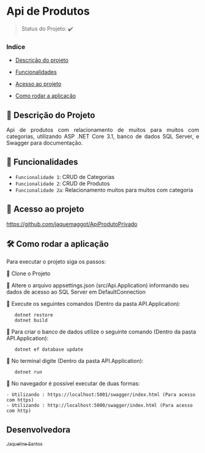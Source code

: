 # Api de Produtos

>Status do Projeto: :heavy_check_mark:

### Indíce 

* [Descrição do projeto](#descrição-do-projeto)

* [Funcionalidades](#funcionalidades)

* [Acesso ao projeto](#acesso-ao-projeto)

* [Como rodar a aplicação](#como-rodar-a-aplicação-arrow_forward)

## :scroll: Descrição do Projeto

<p align="justify">
  Api de produtos com relacionamento de muitos para muitos com categorias, utilizando ASP .NET Core 3.1, banco de dados SQL Server, e Swagger para documentação.
</p>

## :hammer: Funcionalidades
- `Funcionalidade 1`: CRUD de Categorias
- `Funcionalidade 2`: CRUD de Produtos
- `Funcionalidade 2a`: Relacionamento muitos para muitos com categoria

## 📁 Acesso ao projeto

https://github.com/jaquemaggot/ApiProdutoPrivado

## 🛠️ Como rodar a aplicação

Para executar o projeto siga os passos:

:memo: Clone o Projeto

:memo: Altere o arquivo appsettings.json (src/Api.Application) informando seu dados de acesso ao SQL Server em DefaultConnection

:memo: Execute os seguintes comandos (Dentro da pasta API.Application):
       
       dotnet restore
       dotnet build

:memo: Para criar o banco de dados utilize o seguinte comando (Dentro da pasta API.Application):

       dotnet ef database update

:memo: No terminal digite (Dentro da pasta API.Application): 

       dotnet run

:memo: No navegador é possível executar de duas formas:

    - Utilizando : https://localhost:5001/swagger/index.html (Para acesso com https)
    - Utilizando : http://localhost:5000/swagger/index.html (Para acesso com http)

## Desenvolvedora
[<sub>Jaqueline Santos</sub>](https://github.com/jaquemaggot)





